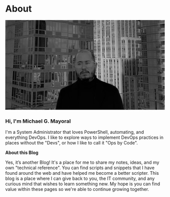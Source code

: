 # About

![Michael G. Mayoral](CityProfileWide.jpg)
### Hi, I'm Michael G. Mayoral

I'm a System Administrator that loves PowerShell, automating, and everything DevOps. I like to explore ways to implement DevOps practices in places without the "Devs", or how I like to call it "Ops by Code".

**About this Blog**

Yes, it’s another Blog! It's a place for me to share my notes, ideas, and my own "technical reference". You can find scripts and snippets that I have found around the web and have helped me become a better scripter. This blog is a place where I can give back to you, the IT community, and any curious mind that wishes to learn something new. My hope is you can find value within these pages so we're able to continue growing together.


